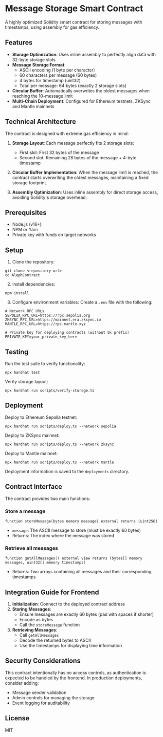 # Message Storage Smart Contract

A highly optimized Solidity smart contract for storing messages with timestamps, using assembly for gas efficiency.

## Features

- **Storage Optimization**: Uses inline assembly to perfectly align data with 32-byte storage slots
- **Message Storage Format**:
  - ASCII encoding (1 byte per character)
  - 60 characters per message (60 bytes)
  - 4 bytes for timestamp (uint32)
  - Total per message: 64 bytes (exactly 2 storage slots)
- **Circular Buffer**: Automatically overwrites the oldest messages when reaching the 10-message limit
- **Multi-Chain Deployment**: Configured for Ethereum testnets, ZKSync and Mantle mainnets

## Technical Architecture

The contract is designed with extreme gas efficiency in mind:

1. **Storage Layout**: Each message perfectly fits 2 storage slots:

   - First slot: First 32 bytes of the message
   - Second slot: Remaining 28 bytes of the message + 4-byte timestamp

2. **Circular Buffer Implementation**: When the message limit is reached, the contract starts overwriting the oldest messages, maintaining a fixed storage footprint.

3. **Assembly Optimization**: Uses inline assembly for direct storage access, avoiding Solidity's storage overhead.

## Prerequisites

- Node.js (v16+)
- NPM or Yarn
- Private key with funds on target networks

## Setup

1. Clone the repository:

```
git clone <repository-url>
cd AlephContract
```

2. Install dependencies:

```
npm install
```

3. Configure environment variables:
   Create a `.env` file with the following:

```
# Network RPC URLs
SEPOLIA_RPC_URL=https://rpc.sepolia.org
ZKSYNC_RPC_URL=https://mainnet.era.zksync.io
MANTLE_RPC_URL=https://rpc.mantle.xyz

# Private key for deploying contracts (without 0x prefix)
PRIVATE_KEY=your_private_key_here
```

## Testing

Run the test suite to verify functionality:

```
npx hardhat test
```

Verify storage layout:

```
npx hardhat run scripts/verify-storage.ts
```

## Deployment

Deploy to Ethereum Sepolia testnet:

```
npx hardhat run scripts/deploy.ts --network sepolia
```

Deploy to ZKSync mainnet:

```
npx hardhat run scripts/deploy.ts --network zksync
```

Deploy to Mantle mainnet:

```
npx hardhat run scripts/deploy.ts --network mantle
```

Deployment information is saved to the `deployments` directory.

## Contract Interface

The contract provides two main functions:

### Store a message

```solidity
function storeMessage(bytes memory message) external returns (uint256)
```

- `message`: The ASCII message to store (must be exactly 60 bytes)
- Returns: The index where the message was stored

### Retrieve all messages

```solidity
function getAllMessages() external view returns (bytes[] memory messages, uint32[] memory timestamps)
```

- Returns: Two arrays containing all messages and their corresponding timestamps

## Integration Guide for Frontend

1. **Initialization**: Connect to the deployed contract address
2. **Storing Messages**:
   - Ensure messages are exactly 60 bytes (pad with spaces if shorter)
   - Encode as bytes
   - Call the `storeMessage` function
3. **Retrieving Messages**:
   - Call `getAllMessages`
   - Decode the returned bytes to ASCII
   - Use the timestamps for displaying time information

## Security Considerations

This contract intentionally has no access controls, as authentication is expected to be handled by the frontend. In production deployments, consider adding:

- Message sender validation
- Admin controls for managing the storage
- Event logging for auditability

## License

MIT
